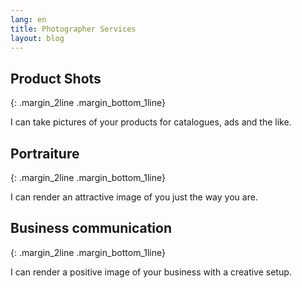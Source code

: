 ```yaml
---
lang: en
title: Photographer Services
layout: blog 
---
```


## Product Shots
{: .margin_2line .margin_bottom_1line}

I can take pictures of your products for catalogues, ads and the like.

## Portraiture
{: .margin_2line .margin_bottom_1line}

I can render an attractive image of you just the way you are.

## Business communication
{: .margin_2line .margin_bottom_1line}

I can render a positive image of your business with a creative setup. 